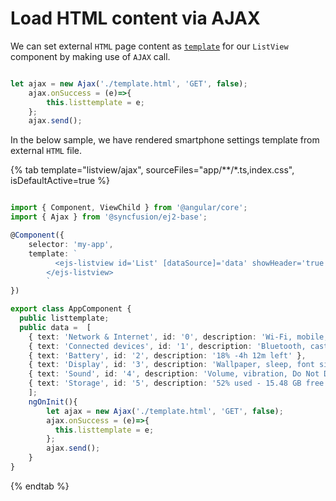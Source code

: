 # Load HTML content via AJAX

We can set external `HTML` page content as [`template`](../../api/list-view#template) for our `ListView` component by making use of `AJAX` call.

```typescript

let ajax = new Ajax('./template.html', 'GET', false);
    ajax.onSuccess = (e)=>{
        this.listtemplate = e;
    };
    ajax.send();

```

In the below sample, we have rendered smartphone settings template from external `HTML` file.

{% tab template="listview/ajax", sourceFiles="app/**/*.ts,index.css", isDefaultActive=true %}

```typescript

import { Component, ViewChild } from '@angular/core';
import { Ajax } from '@syncfusion/ej2-base';

@Component({
    selector: 'my-app',
    template: `
          <ejs-listview id='List' [dataSource]='data' showHeader='true' headerTitle='Settings' [template]="listtemplate">
        </ejs-listview>
        `
})

export class AppComponent {
  public listtemplate;
  public data =  [
    { text: 'Network & Internet', id: '0', description: 'Wi-Fi, mobile, data usage, hotspot' },
    { text: 'Connected devices', id: '1', description: 'Bluetooth, cast, NFC' },
    { text: 'Battery', id: '2', description: '18% -4h 12m left' },
    { text: 'Display', id: '3', description: 'Wallpaper, sleep, font size' },
    { text: 'Sound', id: '4', description: 'Volume, vibration, Do Not Disturb' },
    { text: 'Storage', id: '5', description: '52% used - 15.48 GB free' }
    ];
    ngOnInit(){
        let ajax = new Ajax('./template.html', 'GET', false);
        ajax.onSuccess = (e)=>{
          this.listtemplate = e;
        };
        ajax.send();
    }
}
```

{% endtab %}
